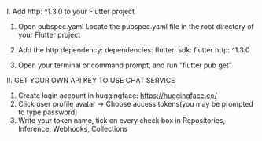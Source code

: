 I. Add http: ^1.3.0 to your Flutter project
  1. Open pubspec.yaml
  Locate the pubspec.yaml file in the root directory of your Flutter project
  
  2. Add the http dependency:
  dependencies:
    flutter:
      sdk: flutter
    http: ^1.3.0
  
  3. Open your terminal or command prompt, and run "flutter pub get"

II. GET YOUR OWN API KEY TO USE CHAT SERVICE
1. Create login account in huggingface: https://huggingface.co/
2. Click user profile avatar -> Choose access tokens(you may be prompted to type password)
3. Write your token name, tick on every check box in Repositories, Inference, Webhooks, Collections
